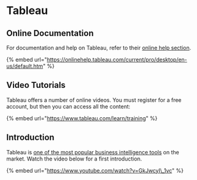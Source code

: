 # Tableau

## Online Documentation

For documentation and help on Tableau, refer to their [online help section](https://onlinehelp.tableau.com/current/pro/desktop/en-us/default.htm).

{% embed url="https://onlinehelp.tableau.com/current/pro/desktop/en-us/default.htm" %}

## Video Tutorials

Tableau offers a number of online videos. You must register for a free account, but then you can access all the content:

{% embed url="https://www.tableau.com/learn/training" %}

## Introduction

Tableau is [one of the most popular business intelligence tools](https://www.tableau.com/de-de/about/blog/2017/2/tableau-five-years-leader-gartners-magic-quadrant-analytics-66133) on the market. Watch the video below for a first introduction.

{% embed url="https://www.youtube.com/watch?v=GkJwcyI\_1vc" %}

